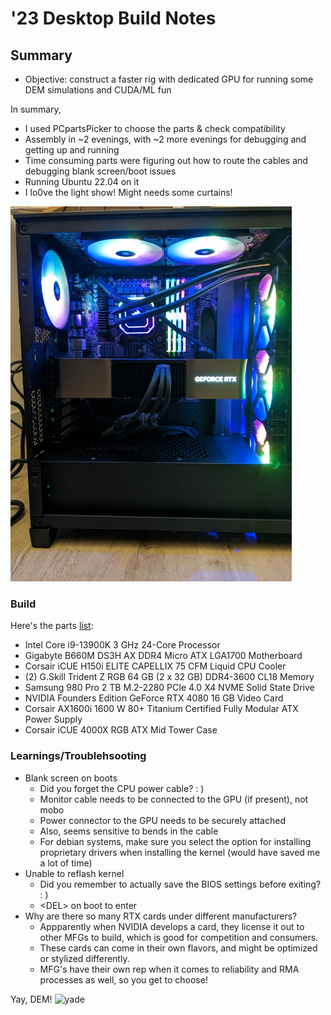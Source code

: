 # '23 Desktop Build Notes

## Summary
* Objective: construct a faster rig with dedicated GPU for running some DEM simulations and CUDA/ML fun

In summary, 

* I used PCpartsPicker to choose the parts & check compatibility
* Assembly in ~2 evenings, with ~2 more evenings for debugging and getting up and running
* Time consuming parts were figuring out how to route the cables and debugging blank screen/boot issues
* Running Ubuntu 22.04 on it
* I lo0ve the light show! Might needs some curtains!

![Purdy](/assets/PXL_20230630_040008904.jpg)


### Build

Here's the parts [list](https://pcpartpicker.com/user/kckuei/saved/#view=DVDh99):

* Intel Core i9-13900K 3 GHz 24-Core Processor
* Gigabyte B660M DS3H AX DDR4 Micro ATX LGA1700 Motherboard
* Corsair iCUE H150i ELITE CAPELLIX 75 CFM Liquid CPU Cooler
* (2) G.Skill Trident Z RGB 64 GB (2 x 32 GB) DDR4-3600 CL18 Memory
* Samsung 980 Pro 2 TB M.2-2280 PCIe 4.0 X4 NVME Solid State Drive
* NVIDIA Founders Edition GeForce RTX 4080 16 GB Video Card
* Corsair AX1600i 1600 W 80+ Titanium Certified Fully Modular ATX Power Supply
* Corsair iCUE 4000X RGB ATX Mid Tower Case

### Learnings/Troublehsooting

* Blank screen on boots
	* Did you forget the CPU power cable? : )
	* Monitor cable needs to be connected to the GPU (if present), not mobo
	* Power connector to the GPU needs to be securely attached
	* Also, seems sensitive to bends in the cable
	* For debian systems, make sure you select the option for installing proprietary drivers when installing the kernel (would have saved me a lot of time)
* Unable to reflash kernel
	* Did you remember to actually save the BIOS settings before exiting? : )
	* \<DEL\> on boot to enter
* Why are there so many RTX cards under different manufacturers?
	* Appparently when NVIDIA develops a card, they license it out to other MFGs to build, which is good for competition and consumers.
	* These cards can come in their own flavors, and might be optimized or stylized differently. 
	* MFG's have their own rep when it comes to reliability and RMA processes as well, so you get to choose! 


Yay, DEM!
![yade](/assets/yay-dem.gif)
